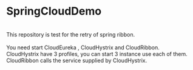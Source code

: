 # SpringCloudDemo
<br/>
This repository is test for  the retry of spring ribbon.<br/>
<br/>
You need start CloudEureka , CloudHystrix and CloudRibbon.<br/>
CloudHystrix have 3 profiles, you can start 3 instance use each of them.<br/>
CloudRibbon calls the service supplied by CloudHystrix.<br/>
